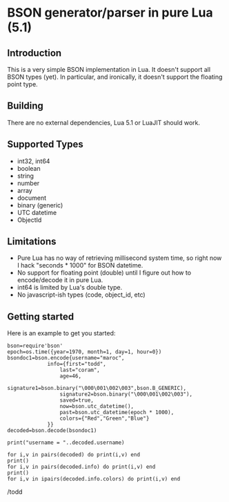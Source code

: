 # BSON generator/parser in pure Lua (5.1)
## Introduction

This is a very simple BSON implementation in Lua. It doesn't support all BSON types
(yet). In particular, and ironically, it doesn't support the floating point type.


## Building

There are no external dependencies, Lua 5.1 or LuaJIT should work.

## Supported Types

* int32, int64
* boolean
* string
* number
* array
* document
* binary (generic)
* UTC datetime
* ObjectId

## Limitations

* Pure Lua has no way of retrieving millisecond system time, so right now I hack "seconds * 1000" for BSON datetime.
* No support for floating point (double) until I figure out how to encode/decode it in pure Lua.
* int64 is limited by Lua's double type.
* No javascript-ish types (code, object_id, etc)


## Getting started
Here is an example to get you started:

```
bson=require'bson'
epoch=os.time({year=1970, month=1, day=1, hour=0})
bsondoc1=bson.encode{username="maroc",
		     info={first="todd",
			     last="coram",
			     age=46,
			     signature1=bson.binary("\000\001\002\003",bson.B_GENERIC),
			     signature2=bson.binary("\000\001\002\003"),
			     saved=true,
			     now=bson.utc_datetime(),
			     past=bson.utc_datetime(epoch * 1000),
			     colors={"Red","Green","Blue"}
		     }}
decoded=bson.decode(bsondoc1)

print("username = "..decoded.username)

for i,v in pairs(decoded) do print(i,v) end
print()
for i,v in pairs(decoded.info) do print(i,v) end
print()
for i,v in ipairs(decoded.info.colors) do print(i,v) end
```

/todd
